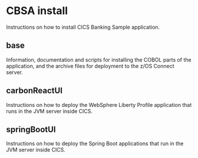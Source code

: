 # CBSA install

Instructions on how to install CICS Banking Sample application.

## base

Information, documentation and scripts for installing the COBOL parts of the application, and the archive files for deployment to the z/OS Connect server.

## carbonReactUI

Instructions on how to deploy the WebSphere Liberty Profile application that runs in the JVM server inside CICS.

## springBootUI

Instructions on how to deploy the Spring Boot applications that run in the JVM server inside CICS.
